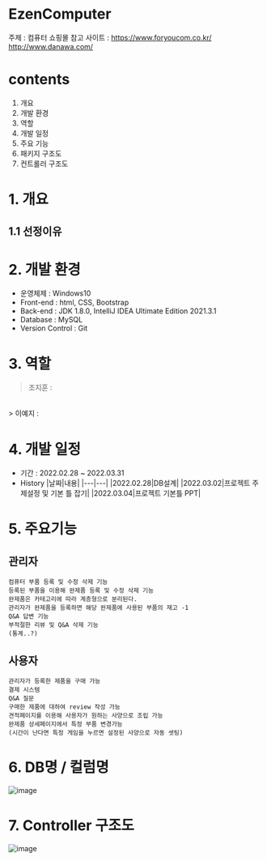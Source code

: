 # EzenComputer<br>
주제 : 컴퓨터 쇼핑몰
참고 사이트 :   https://www.foryoucom.co.kr/ http://www.danawa.com/

# contents
1. 개요
2. 개발 환경
3. 역할
4. 개발 일정
5. 주요 기능
6. 패키지 구조도
7. 컨트롤러 구조도

# 1. 개요

## 1.1 선정이유

# 2. 개발 환경
+ 운영체제 : Windows10
+ Front-end : html, CSS, Bootstrap
+ Back-end : JDK 1.8.0, IntelliJ IDEA Ultimate Edition 2021.3.1
+ Database : MySQL
+ Version Control : Git

# 3. 역할
> 조지훈 : 
<br>
> 이예지 : 

# 4. 개발 일정
+ 기간 : 2022.02.28 ~ 2022.03.31
+ History
|날짜|내용|
|---|---|
|2022.02.28|DB설계|
|2022.03.02|프로젝트 주제설정 및 기본 틀 잡기|
|2022.03.04|프로젝트 기본틀 PPT|

# 5. 주요기능
## 관리자
```
컴퓨터 부품 등록 및 수정 삭제 기능
등록된 부품을 이용해 완제품 등록 및 수정 삭제 기능
완제품은 카테고리에 따라 계층형으로 분리된다.
관리자가 완제품을 등록하면 해당 완제품에 사용된 부품의 재고 -1
Q&A 답변 기능
부적절한 리뷰 및 Q&A 삭제 기능
(통계..?)
```

## 사용자
```
관리자가 등록한 제품을 구매 가능
결제 시스템
Q&A 질문
구매한 제품에 대하여 review 작성 가능
견적페이지를 이용해 사용자가 원하는 사양으로 조립 가능
완제품 상세페이지에서 특정 부품 변경가능
(시간이 난다면 특정 게임을 누르면 설정된 사양으로 자동 셋팅)
```

# 6. DB명 / 컬럼명
![image]()

# 7. Controller 구조도
![image]()





